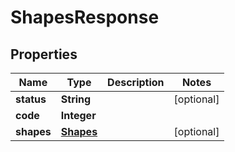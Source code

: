 
# ShapesResponse

## Properties
Name | Type | Description | Notes
------------ | ------------- | ------------- | -------------
**status** | **String** |  |  [optional]
**code** | **Integer** |  | 
**shapes** | [**Shapes**](Shapes.md) |  |  [optional]



